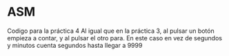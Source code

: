 # ASM

Codigo para la práctica 4
Al igual que en la práctica 3, al pulsar un botón empieza a contar, y al pulsar el otro para. En este caso en vez de segundos y minutos cuenta 
segundos hasta llegar a 9999
